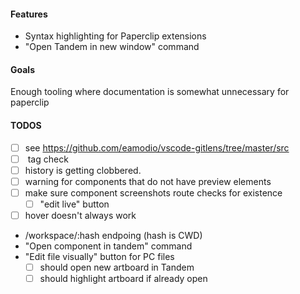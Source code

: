 #### Features

- Syntax highlighting for Paperclip extensions
- "Open Tandem in new window" command

#### Goals

Enough tooling where documentation is somewhat unnecessary for paperclip

#### TODOS

- [ ] see https://github.com/eamodio/vscode-gitlens/tree/master/src
- [ ] <preview /> tag check
- [ ] history is getting clobbered. 
- [ ] warning for components that do not have preview elements
- [ ] make sure component screenshots route checks for existence
  - [ ] "edit live" button 
- [ ] hover doesn't always work
- /workspace/:hash endpoing (hash is CWD)
- "Open component in tandem" command
- "Edit file visually" button for PC files
  - [ ] should open new artboard in Tandem
  - [ ] should highlight artboard if already open
